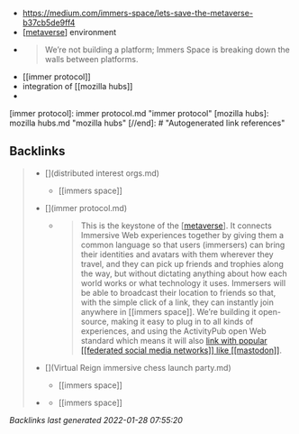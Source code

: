 - https://medium.com/immers-space/lets-save-the-metaverse-b37cb5de9ff4
- [[metaverse]] environment
- >We’re not building a platform; Immers Space is breaking down the walls between platforms.
- [[immer protocol]]
- integration of [[mozilla hubs]]
- 

[//begin]: # "Autogenerated link references for markdown compatibility"
[metaverse]: metaverse.md "metaverse"
[immer protocol]: immer protocol.md "immer protocol"
[mozilla hubs]: mozilla hubs.md "mozilla hubs"
[//end]: # "Autogenerated link references"

## Backlinks

> - [](distributed interest orgs.md)
>   - [[immers space]]
>    
> - [](immer protocol.md)
>   - >This is the keystone of the [[metaverse]]. It connects Immersive Web experiences together by giving them a common language so that users (immersers) can bring their identities and avatars with them wherever they travel, and they can pick up friends and trophies along the way, but without dictating anything about how each world works or what technology it uses. Immersers will be able to broadcast their location to friends so that, with the simple click of a link, they can instantly join anywhere in [[immers space]]. We’re building it open-source, making it easy to plug in to all kinds of experiences, and using the ActivityPub open Web standard which means it will also [link with popular [[federated social media networks]] like [[mastodon]]](https://blog.joinmastodon.org/2018/06/why-activitypub-is-the-future/).
>    
> - [](Virtual Reign immersive chess launch party.md)
>   - [[immers space]]
>    
> - [](metaverse.md)
>   - [[immers space]]

_Backlinks last generated 2022-01-28 07:55:20_
